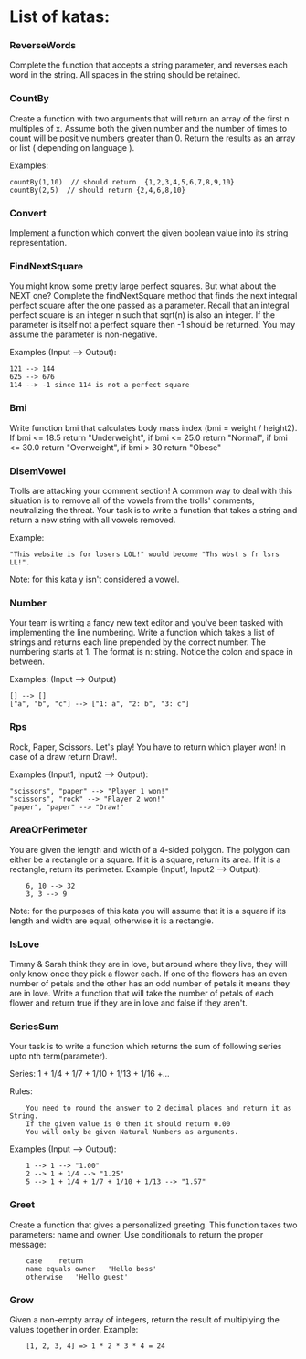 # List of katas:

### ReverseWords
Complete the function that accepts a string parameter, and reverses each word in the string. All spaces in the string should be retained.


### CountBy
Create a function with two arguments that will return an array of the first n multiples of x.
Assume both the given number and the number of times to count will be positive numbers greater than 0.
Return the results as an array or list ( depending on language ). 

Examples:

    countBy(1,10)  // should return  {1,2,3,4,5,6,7,8,9,10}
    countBy(2,5)  // should return {2,4,6,8,10}
    

### Convert
Implement a function which convert the given boolean value into its string representation.


### FindNextSquare
You might know some pretty large perfect squares. But what about the NEXT one? Complete the findNextSquare method that finds the next integral perfect
square after the one passed as a parameter. Recall that an integral perfect square is an integer n such that sqrt(n) is also an integer. If the parameter 
is itself not a perfect square then -1 should be returned. You may assume the parameter is non-negative.

Examples (Input --> Output):

    121 --> 144
    625 --> 676
    114 --> -1 since 114 is not a perfect square
    

### Bmi
Write function bmi that calculates body mass index (bmi = weight / height2). If bmi <= 18.5 return "Underweight", if bmi <= 25.0 return "Normal", 
if bmi <= 30.0 return "Overweight", if bmi > 30 return "Obese"


### DisemVowel
Trolls are attacking your comment section!
A common way to deal with this situation is to remove all of the vowels from the trolls' comments, neutralizing the threat. Your task is to write a 
function that takes a string and return a new string with all vowels removed.

Example: 

    "This website is for losers LOL!" would become "Ths wbst s fr lsrs LL!".
    
Note: for this kata y isn't considered a vowel.


### Number
Your team is writing a fancy new text editor and you've been tasked with implementing the line numbering. Write a function which takes a list of 
strings and returns each line prepended by the correct number. The numbering starts at 1. The format is n: string. Notice the colon and space in 
between.

Examples: (Input --> Output)

    [] --> []
    ["a", "b", "c"] --> ["1: a", "2: b", "3: c"]



### Rps
Rock, Paper, Scissors. Let's play! You have to return which player won! In case of a draw return Draw!.

Examples (Input1, Input2 --> Output):

    "scissors", "paper" --> "Player 1 won!"
    "scissors", "rock" --> "Player 2 won!"
    "paper", "paper" --> "Draw!"
    
    
### AreaOrPerimeter
You are given the length and width of a 4-sided polygon. The polygon can either be a rectangle or a square.
If it is a square, return its area. If it is a rectangle, return its perimeter.
Example (Input1, Input2 --> Output):

        6, 10 --> 32
        3, 3 --> 9
Note: for the purposes of this kata you will assume that it is a square if its length and width are equal, 
otherwise it is a rectangle.


### IsLove
Timmy & Sarah think they are in love, but around where they live, they will only know once they pick a flower each. 
If one of the flowers has an even number of petals and the other has an odd number of petals it means they are in love. 
Write a function that will take the number of petals of each flower and return true if they are in love and false if 
they aren't.


### SeriesSum
Your task is to write a function which returns the sum of following series upto nth term(parameter).

Series: 
1 + 1/4 + 1/7 + 1/10 + 1/13 + 1/16 +...

Rules:

        You need to round the answer to 2 decimal places and return it as String.
        If the given value is 0 then it should return 0.00
        You will only be given Natural Numbers as arguments.

Examples (Input --> Output):

        1 --> 1 --> "1.00"
        2 --> 1 + 1/4 --> "1.25"
        5 --> 1 + 1/4 + 1/7 + 1/10 + 1/13 --> "1.57"



### Greet
Create a function that gives a personalized greeting. This function takes two parameters: name and owner.
Use conditionals to return the proper message:
        
        case	return
        name equals owner	'Hello boss'
        otherwise	'Hello guest'


### Grow
Given a non-empty array of integers, return the result of multiplying the values together in order. 
Example:
 
        [1, 2, 3, 4] => 1 * 2 * 3 * 4 = 24
